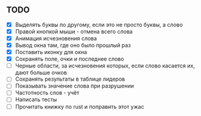 ## TODO

- [x] Выделять буквы по другому, если это не просто буквы, а слово
- [x] Правой кнопкой мыши - отмена всего слова
- [x] Анимация исчезновения слова
- [x] Вывод окна там, где оно было прошлый раз
- [x] Поставить иконку для окна
- [x] Сохранять поле, очки и последнее слово
- [ ] Черные области, за исчезновения которых, если слово касается их, дают больше очков
- [ ] Сохранять результаты в таблице лидеров
- [ ] Показывать значение слова при разрушении
- [ ] Частотность слов - учёт
- [ ] Написать тесты
- [ ] Прочитать книжку по rust и поправить этот ужас
